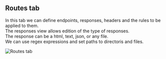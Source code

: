 ## Routes tab

In this tab we can define endpoints, responses, headers and the rules to be applied to them. <br>
The responses view allows edition of the type of responses. <br>
The response can be a html, text, json, or any file. <br>
We can use regex expressions and set paths to directoris and files.

![Routes tab](http://localhost:3001/image/routes-view.png)
